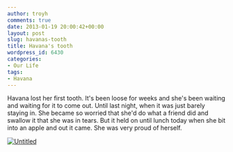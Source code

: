 ```yaml
---
author: troyh
comments: true
date: 2013-01-19 20:00:42+00:00
layout: post
slug: havanas-tooth
title: Havana's tooth
wordpress_id: 6430
categories:
- Our Life
tags:
- Havana
---
```


Havana lost her first tooth. It's been loose for weeks and she's been waiting and waiting for it to come out. Until last night, when it was just barely staying in. She became so worried that she'd do what a friend did and swallow it that she was in tears. But it held on until lunch today when she bit into an apple and out it came. She was very proud of herself.

[![Untitled](http://farm9.staticflickr.com/8497/8396439746_1b89725c9e.jpg)](http://www.flickr.com/photos/troyh/8396439746/)
